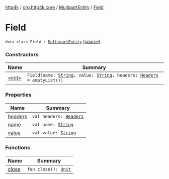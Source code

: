 [http4k](../../../index.md) / [org.http4k.core](../../index.md) / [MultipartEntity](../index.md) / [Field](./index.md)

# Field

`data class Field : `[`MultipartEntity`](../index.md) [(source)](https://github.com/http4k/http4k/blob/master/http4k-multipart/src/main/kotlin/org/http4k/core/MultipartFormBody.kt#L22)

### Constructors

| Name | Summary |
|---|---|
| [&lt;init&gt;](-init-.md) | `Field(name: `[`String`](https://kotlinlang.org/api/latest/jvm/stdlib/kotlin/-string/index.html)`, value: `[`String`](https://kotlinlang.org/api/latest/jvm/stdlib/kotlin/-string/index.html)`, headers: `[`Headers`](../../-headers.md)` = emptyList())` |

### Properties

| Name | Summary |
|---|---|
| [headers](headers.md) | `val headers: `[`Headers`](../../-headers.md) |
| [name](name.md) | `val name: `[`String`](https://kotlinlang.org/api/latest/jvm/stdlib/kotlin/-string/index.html) |
| [value](value.md) | `val value: `[`String`](https://kotlinlang.org/api/latest/jvm/stdlib/kotlin/-string/index.html) |

### Functions

| Name | Summary |
|---|---|
| [close](close.md) | `fun close(): `[`Unit`](https://kotlinlang.org/api/latest/jvm/stdlib/kotlin/-unit/index.html) |
